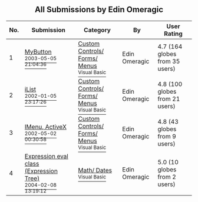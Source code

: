﻿<div align="center">

## All Submissions by Edin Omeragic 

</div>

No.  | Submission | Category | By   | User Rating
---- | ---------- | -------- | ---- | -----------
1 | [MyButton<br /><sup>2003-05-05 21:04:36</sup>](https://github.com/Planet-Source-Code/edin-omeragic-mybutton__1-41271) | [Custom Controls/ Forms/  Menus<br /><sup>Visual Basic</sup>](../ByCategory/custom-controls-forms-menus__1-4.md) | Edin Omeragic  | 4.7 (164 globes from 35 users)
2 | [iList<br /><sup>2002-01-05 23:17:26</sup>](https://github.com/Planet-Source-Code/edin-omeragic-ilist__1-30431) | [Custom Controls/ Forms/  Menus<br /><sup>Visual Basic</sup>](../ByCategory/custom-controls-forms-menus__1-4.md) | Edin Omeragic  | 4.8 (100 globes from 21 users)
3 | [IMenu, ActiveX<br /><sup>2002-05-02 00:30:58</sup>](https://github.com/Planet-Source-Code/edin-omeragic-imenu-activex__1-34316) | [Custom Controls/ Forms/  Menus<br /><sup>Visual Basic</sup>](../ByCategory/custom-controls-forms-menus__1-4.md) | Edin Omeragic  | 4.8 (43 globes from 9 users)
4 | [Expression eval class \(Expression Tree\)<br /><sup>2004-02-08 13:19:12</sup>](https://github.com/Planet-Source-Code/edin-omeragic-expression-eval-class-expression-tree__1-51599) | [Math/ Dates<br /><sup>Visual Basic</sup>](../ByCategory/math-dates__1-37.md) | Edin Omeragic  | 5.0 (10 globes from 2 users)
